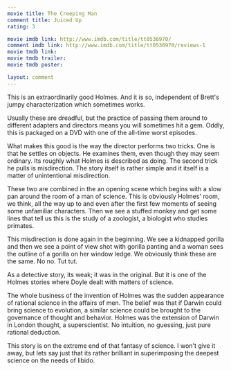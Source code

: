 ```yaml
---
movie title: The Creeping Man
comment title: Juiced Up
rating: 3

movie imdb link: http://www.imdb.com/title/tt0536970/
comment imdb link: http://www.imdb.com/title/tt0536970/reviews-1
movie tmdb link: 
movie tmdb trailer: 
movie tmdb poster: 

layout: comment
---
```


This is an extraordinarily good Holmes. And it is so, independent of Brett's jumpy characterization which sometimes works. 

Usually these are dreadful, but the practice of passing them around to different adapters and directors means you will sometimes hit a gem. Oddly, this is packaged on a DVD with one of the all-time worst episodes.

What makes this good is the way the director performs two tricks. One is that he settles on objects. He examines them, even though they may seem ordinary. Its roughly what Holmes is described as doing. The second trick he pulls is misdirection. The story itself is rather simple and it itself is a matter of unintentional misdirection. 

These two are combined in the an opening scene which begins with a slow pan around the room of a man of science. This is obviously Holmes' room, we think, all the way up to and even after the first few moments of seeing some unfamiliar characters. Then we see a stuffed monkey and get some lines that tell us this is the study of a zoologist, a biologist who studies primates.

This misdirection is done again in the beginning. We see a kidnapped gorilla and then we see a point of view shot with gorilla panting and a woman sees the outline of a gorilla on her window ledge. We obviously think these are the same. No no. Tut tut.

As a detective story, its weak; it was in the original. But it is one of the Holmes stories where Doyle dealt with matters of science. 

The whole business of the invention of Holmes was the sudden appearance of rational science in the affairs of men. The belief was that if Darwin could bring science to evolution, a similar science could be brought to the governance of thought and behavior. Holmes was the extension of Darwin in London thought, a superscientist. No intuition, no guessing, just pure rational deduction. 

This story is on the extreme end of that fantasy of science. I won't give it away, but lets say just that its rather brilliant in superimposing the deepest science on the needs of libido.